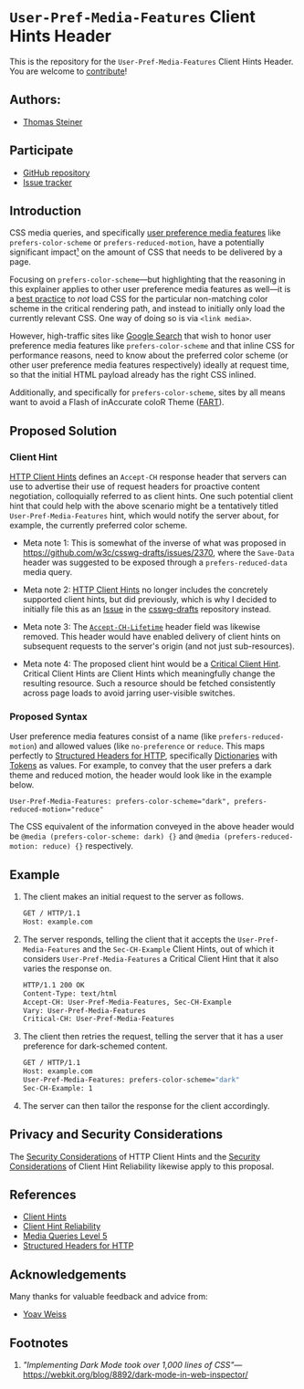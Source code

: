 # `User-Pref-Media-Features` Client Hints Header

This is the repository for the `User-Pref-Media-Features` Client Hints Header.
You are welcome to [contribute](CONTRIBUTING.md)!

## Authors:

- [Thomas Steiner](https://github.com/tomayac)

## Participate

- [GitHub repository](https://github.com/tomayac/user-preference-media-features-header)
- [Issue tracker](https://github.com/tomayac/user-preference-media-features-header/issues)

## Introduction

CSS media queries, and specifically
[user preference media features](https://drafts.csswg.org/mediaqueries-5/#mf-user-preferences)
like `prefers-color-scheme` or `prefers-reduced-motion`, have a potentially
significant impact[¹](#footnotes) on the amount of CSS that needs to be
delivered by a page.

Focusing on `prefers-color-scheme`—but highlighting that the reasoning in this
explainer applies to other user preference media features as well—it is a
[best practice](https://web.dev/prefers-color-scheme/#loading-strategy) to _not_
load CSS for the particular non-matching color scheme in the critical rendering
path, and instead to initially only load the currently relevant CSS. One way of
doing so is via `<link media>`.

However, high-traffic sites like [Google Search](https://www.google.com/) that
wish to honor user preference media features like `prefers-color-scheme` and
that inline CSS for performance reasons, need to know about the preferred color
scheme (or other user preference media features respectively) ideally at request
time, so that the initial HTML payload already has the right CSS inlined.

Additionally, and specifically for `prefers-color-scheme`, sites by all means
want to avoid a Flash of inAccurate coloR Theme
([FART](https://css-tricks.com/flash-of-inaccurate-color-theme-fart/)).

## Proposed Solution

### Client Hint

[HTTP Client Hints](https://datatracker.ietf.org/doc/html/rfc8942) defines an
`Accept-CH` response header that servers can use to advertise their use of
request headers for proactive content negotiation, colloquially referred to as
client hints. One such potential client hint that could help with the above
scenario might be a tentatively titled `User-Pref-Media-Features` hint, which
would notify the server about, for example, the currently preferred color
scheme.

- Meta note 1: This is somewhat of the inverse of what was proposed in
  https://github.com/w3c/csswg-drafts/issues/2370, where the `Save-Data` header
  was suggested to be exposed through a `prefers-reduced-data` media query.

- Meta note 2:
  [HTTP Client Hints](https://datatracker.ietf.org/doc/html/rfc8942) no longer
  includes the concretely supported client hints, but did previously, which is
  why I decided to initially file this as an
  [Issue](https://github.com/w3c/csswg-drafts/issues/4162) in the
  [csswg-drafts](https://github.com/w3c/csswg-drafts) repository instead.

- Meta note 3: The
  [`Accept-CH-Lifetime`](https://tools.ietf.org/html/draft-ietf-httpbis-client-hints-06#section-2.2.2)
  header field was likewise removed. This header would have enabled delivery of
  client hints on subsequent requests to the server's origin (and not just
  sub-resources).

- Meta note 4: The proposed client hint would be a
  [Critical Client Hint](https://tools.ietf.org/html/draft-davidben-http-client-hint-reliability-02).
  Critical Client Hints are Client Hints which meaningfully change the resulting
  resource. Such a resource should be fetched consistently across page loads to
  avoid jarring user-visible switches.

### Proposed Syntax

User preference media features consist of a name (like `prefers-reduced-motion`)
and allowed values (like `no-preference` or `reduce`. This maps perfectly to
[Structured Headers for HTTP](https://tools.ietf.org/html/draft-ietf-httpbis-header-structure-15),
specifically
[Dictionaries](https://tools.ietf.org/html/draft-ietf-httpbis-header-structure-15#section-3.2)
with
[Tokens](https://tools.ietf.org/html/draft-ietf-httpbis-header-structure-15#section-3.3.4)
as values. For example, to convey that the user prefers a dark theme and reduced
motion, the header would look like in the example below.

```
User-Pref-Media-Features: prefers-color-scheme="dark", prefers-reduced-motion="reduce"
```

The CSS equivalent of the information conveyed in the above header would be
`@media (prefers-color-scheme: dark) {}` and
`@media (prefers-reduced-motion: reduce) {}` respectively.

## Example

1. The client makes an initial request to the server as follows.
   ```bash
   GET / HTTP/1.1
   Host: example.com
   ```
1. The server responds, telling the client that it accepts the
   `User-Pref-Media-Features` and the `Sec-CH-Example` Client Hints, out of
   which it considers `User-Pref-Media-Features` a Critical Client Hint that it
   also varies the response on.
   ```bash
   HTTP/1.1 200 OK
   Content-Type: text/html
   Accept-CH: User-Pref-Media-Features, Sec-CH-Example
   Vary: User-Pref-Media-Features
   Critical-CH: User-Pref-Media-Features
   ```
1. The client then retries the request, telling the server that it has a user
   preference for dark-schemed content.
   ```bash
   GET / HTTP/1.1
   Host: example.com
   User-Pref-Media-Features: prefers-color-scheme="dark"
   Sec-CH-Example: 1
   ```
1. The server can then tailor the response for the client accordingly.

## Privacy and Security Considerations

The
[Security Considerations](https://datatracker.ietf.org/doc/html/rfc8942#section-4)
of HTTP Client Hints and the
[Security Considerations](https://tools.ietf.org/html/draft-davidben-http-client-hint-reliability-02#section-5)
of Client Hint Reliability likewise apply to this proposal.

## References

- [Client Hints](https://datatracker.ietf.org/doc/html/rfc8942)
- [Client Hint Reliability](https://tools.ietf.org/html/draft-davidben-http-client-hint-reliability-02)
- [Media Queries Level 5](https://drafts.csswg.org/mediaqueries-5/#descdef-media-prefers-color-scheme)
- [Structured Headers for HTTP](https://tools.ietf.org/html/draft-ietf-httpbis-header-structure-15)

## Acknowledgements

Many thanks for valuable feedback and advice from:

- [Yoav Weiss](https://github.com/yoavweiss)

## Footnotes

1. _"Implementing Dark Mode took over 1,000 lines of
   CSS"_—https://webkit.org/blog/8892/dark-mode-in-web-inspector/
